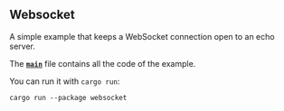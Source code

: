 ## Websocket

A simple example that keeps a WebSocket connection open to an echo server.

The __[`main`]__ file contains all the code of the example.

You can run it with `cargo run`:
```
cargo run --package websocket
```

[`main`]: src/main.rs
